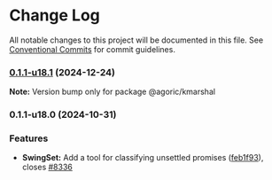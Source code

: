 # Change Log

All notable changes to this project will be documented in this file.
See [Conventional Commits](https://conventionalcommits.org) for commit guidelines.

### [0.1.1-u18.1](https://github.com/Agoric/agoric-sdk/compare/@agoric/kmarshal@0.1.1-u18.0...@agoric/kmarshal@0.1.1-u18.1) (2024-12-24)

**Note:** Version bump only for package @agoric/kmarshal





### 0.1.1-u18.0 (2024-10-31)


### Features

* **SwingSet:** Add a tool for classifying unsettled promises ([feb1f93](https://github.com/Agoric/agoric-sdk/commit/feb1f93c81e68c680e07bdac8c64917ad69af602)), closes [#8336](https://github.com/Agoric/agoric-sdk/issues/8336)
